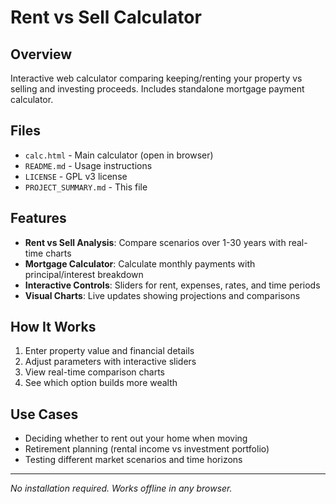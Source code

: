 # Rent vs Sell Calculator

## Overview
Interactive web calculator comparing keeping/renting your property vs selling and investing proceeds. Includes standalone mortgage payment calculator.

## Files
- `calc.html` - Main calculator (open in browser)
- `README.md` - Usage instructions
- `LICENSE` - GPL v3 license
- `PROJECT_SUMMARY.md` - This file

## Features
- **Rent vs Sell Analysis**: Compare scenarios over 1-30 years with real-time charts
- **Mortgage Calculator**: Calculate monthly payments with principal/interest breakdown
- **Interactive Controls**: Sliders for rent, expenses, rates, and time periods
- **Visual Charts**: Live updates showing projections and comparisons

## How It Works
1. Enter property value and financial details
2. Adjust parameters with interactive sliders
3. View real-time comparison charts
4. See which option builds more wealth

## Use Cases
- Deciding whether to rent out your home when moving
- Retirement planning (rental income vs investment portfolio)
- Testing different market scenarios and time horizons

---
*No installation required. Works offline in any browser.*
